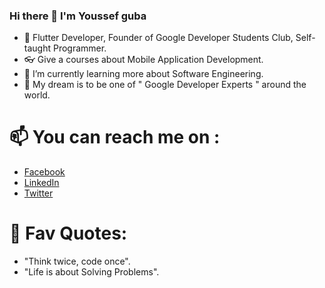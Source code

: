 ### Hi there 👋 I'm Youssef guba

- 🤹 Flutter Developer, Founder of Google Developer Students Club,  Self-taught Programmer.
- 👓 Give a courses about Mobile Application Development. 
- 🌱 I’m currently learning more about Software Engineering.
- 🔮 My dream is to be one of " Google Developer Experts " around the world.

# 📫 You can reach me on :
- [Facebook](https://www.facebook.com/youssefguba) 
- [LinkedIn](https://www.linkedin.com/in/youssefguba)
- [Twitter](https://twitter.com/youssef_guba)


# 💎 Fav Quotes: 
- "Think twice, code once". 
- "Life is about Solving Problems".

